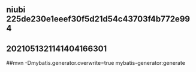 ## niubi 225de230e1eeef30f5d21d54c43703f4b772e994
## 2021051321141404166301
##mvn -Dmybatis.generator.overwrite=true mybatis-generator:generate 